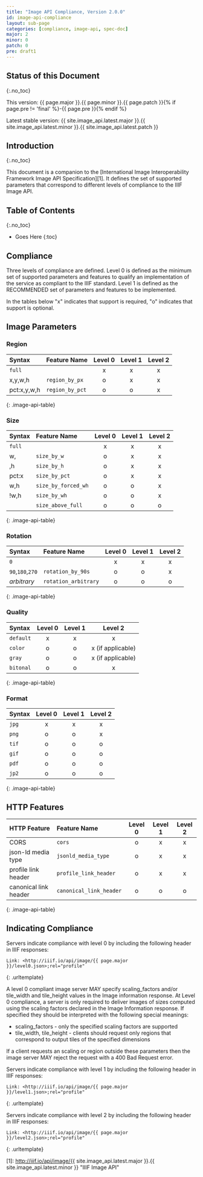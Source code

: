 ```yaml
---
title: "Image API Compliance, Version 2.0.0"
id: image-api-compliance
layout: sub-page
categories: [compliance, image-api, spec-doc]
major: 2
minor: 0
patch: 0
pre: draft1
---
```


## Status of this Document
{:.no_toc}

This version: {{ page.major }}.{{ page.minor }}.{{ page.patch }}{% if page.pre != 'final' %}-{{ page.pre }}{% endif %}

Latest stable version: {{ site.image_api.latest.major }}.{{ site.image_api.latest.minor }}.{{ site.image_api.latest.patch }}

## Introduction
{:.no_toc}

This document is a companion to the [International Image Interoperability Framework Image API Specification][1]. It defines the set of supported parameters that correspond to different levels of compliance to the IIIF Image API.

## Table of Contents
{:.no_toc}

* Goes Here
{:toc}


## Compliance

Three levels of compliance are defined. Level 0 is defined as the minimum set of supported parameters and features to qualify an implementation of the service as compliant to the IIIF standard. Level 1 is defined as the RECOMMENDED set of parameters and features to be implemented.

In the tables below "x" indicates that support is required, "o" indicates that support is optional.

## Image Parameters

### Region

| Syntax      | Feature Name    | Level 0 | Level 1 | Level 2  |
|:------------|:--------------- |:-------:|:-------:|:--------:|
| `full`      |                 | x       | x       | x        |
| x,y,w,h     | `region_by_px`  | o       | x       | x        |
| pct:x,y,w,h | `region_by_pct` | o       | o       | x        |
{: .image-api-table}

### Size

| Syntax      | Feature Name        | Level 0 | Level 1 | Level 2  |
|:------------|:--------------------|:-------:|:-------:|:--------:|
| `full`      |                     | x       | x       | x        |
| w,          | `size_by_w`         | o       | x       | x        |
| ,h          | `size_by_h`         | o       | x       | x        |
| pct:x       | `size_by_pct`       | o       | x       | x        |
| w,h         | `size_by_forced_wh` | o       | o       | x        |
| !w,h        | `size_by_wh`        | o       | o       | x        |
|             | `size_above_full`   | o       | o       | o        |
{: .image-api-table}

### Rotation

| Syntax           | Feature Name         | Level 0 | Level 1 | Level 2  |
|:-----------------|:---------------------|:-------:|:-------:|:--------:|
| `0`              |                      | x       | x       | x        |
| `90`,`180`,`270` | `rotation_by_90s`    | o       | o       | x        |
| _arbitrary_      | `rotation_arbitrary` | o       | o       | o        |
{: .image-api-table}

### Quality

| Syntax        | Level 0 | Level 1 | Level 2  |
|:--------------|:-------:|:-------:|:--------:|
| `default`     | x       | x       | x        |
| `color`       | o       | o       | x (if applicable) |
| `gray`        | o       | o       | x (if applicable) |
| `bitonal`     | o       | o       | x        |
{: .image-api-table}

### Format

| Syntax      | Level 0 | Level 1 | Level 2  |
|:------------|:-------:|:-------:|:--------:|
| `jpg`       | x       | x       | x        |
| `png`       | o       | o       | x        |
| `tif`       | o       | o       | o        |
| `gif`       | o       | o       | o        |
| `pdf`       | o       | o       | o        |
| `jp2`       | o       | o       | o        |
{: .image-api-table}

## HTTP Features

| HTTP Feature          | Feature Name            | Level 0 | Level 1 | Level 2  |
|:----------------------|:------------------------|:-------:|:-------:|:--------:|
| CORS                  | `cors`                  | o       | x       | x        |
| json-ld media type    | `jsonld_media_type`     | o       | x       | x        |
| profile link header   | `profile_link_header`   | o       | x       | x        |
| canonical link header | `canonical_link_header` | o       | o       | o        |
{: .image-api-table}

## Indicating Compliance

Servers indicate compliance with level 0 by including the following header in IIIF responses:

```
Link: <http://iiif.io/api/image/{{ page.major }}/level0.json>;rel="profile"
```
{: .urltemplate}

A level 0 compliant image server MAY specify scaling_factors and/or tile_width and tile_height values in the Image information response. At Level 0 compliance, a server is only required to deliver images of sizes computed using the scaling factors declared in the Image Information response. If specified they should be interpreted with the following special meanings:

 * scaling_factors - only the specified scaling factors are supported
 * tile_width, tile_height - clients should request only regions that correspond to output tiles of the specified dimensions

If a client requests an scaling or region outside these parameters then the image server MAY reject the request with a 400 Bad Request error.

Servers indicate compliance with level 1 by including the following header in IIIF responses:

```
Link: <http://iiif.io/api/image/{{ page.major }}/level1.json>;rel="profile"
```
{: .urltemplate}

Servers indicate compliance with level 2 by including the following header in IIIF responses:

```
Link: <http://iiif.io/api/image/{{ page.major }}/level2.json>;rel="profile"
```
{: .urltemplate}

  [1]: http://iiif.io/api/image/{{ site.image_api.latest.major }}.{{ site.image_api.latest.minor }} "IIIF Image API"

